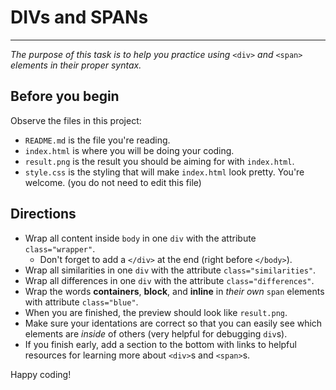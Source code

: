 # DIVs and SPANs
---
_The purpose of this task is to help you practice using_ `<div>` _and_ `<span>` _elements in their proper syntax._

## Before you begin
Observe the files in this project:  

* `README.md` is the file you're reading.
* `index.html` is where you will be doing your coding.
* `result.png` is the result you should be aiming for with `index.html`.
* `style.css` is the styling that will make `index.html` look pretty. You're welcome. (you do not need to edit this file)

## Directions
* Wrap all content inside `body` in one `div` with the attribute `class="wrapper"`.  
  * Don't forget to add a `</div>` at the end (right before `</body>`).
* Wrap all similarities in one `div` with the attribute `class="similarities"`.  
* Wrap all differences in one `div` with the attribute `class="differences"`.  
* Wrap the words **containers**, **block**, and **inline** in _their own_ `span` elements with attribute `class="blue"`.
* When you are finished, the preview should look like `result.png`.
* Make sure your identations are correct so that you can easily see which elements are _inside_ of others (very helpful for debugging `div`s).  
* If you finish early, add a section to the bottom with links to helpful resources for learning more about `<div>`s and `<span>`s.

Happy coding!
